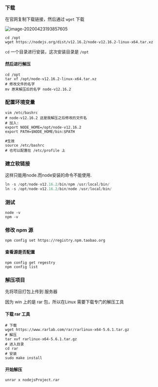 ### 下载

在官网复制下载链接，然后通过 `wget` 下载

![image-20200423193857605](E:\Desktop\note\前端\Node.js\12.Linux安装.assets\image-20200423193857605.png)



```shell
cd /opt
wget https://nodejs.org/dist/v12.16.2/node-v12.16.2-linux-x64.tar.xz
```

`cd` 一个目录进行安装，这次安装目录是 `/opt`

#### 然后进行解压

```shell
cd /opt
tar xf /opt/node-v12.16.2-linux-x64.tar.xz
# 修改文件的名字
mv 原来解压后的名字 node-v12.16.2
```



### 配置环境变量



```shell
vim /etc/bashrc
# node-v12.16.2 这是我解压之后修改的文件名
# 加入: 
export NODE_HOME=/opt/node-v12.16.2
export PATH=$NODE_HOME/bin:$PATH

#生效
source /etc/bashrc
# 也可以配置在 /etc/profile 上
```

### 建立软链接

这样只能用node.而node安装的命令不能使用.

```js
ln -s /opt/node-v12.16.2/bin/npm /usr/local/bin/
ln -s /opt/node-v12.16.2/bin/node /usr/local/bin/
```

### 测试



```shell
node -v
npm -v
```

### 修改 npm 源

```shell
npm config set https://registry.npm.taobao.org
```

#### 查看源是否配置

```shell
npm config get regestry
npm config list
```

### 解压项目

先将项目打包上传到 服务器

因为 win 上的是 rar 包，所以在Linux 需要下载专门的解压工具

#### 下载 rar 工具

```shell
# 下载
wget https://www.rarlab.com/rar/rarlinux-x64-5.6.1.tar.gz
# 解压
tar xvf rarlinux-x64-5.6.1.tar.gz
# 进入目录
cd rar
# 安装
sudo make install
```

#### 开始解压

```shell
unrar x nodejsProject.rar
```



